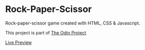 # Rock-Paper-Scissor


Rock-paper-scissor game created with HTML, CSS & Javascript.

This project is part of [The Odin Project](https://www.theodinproject.com/)

[Live Preview](https://sojip.github.io/rock-paper-scissor/)
